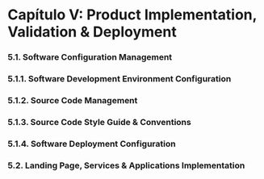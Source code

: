 <h1 id="capitulo-5">Capítulo V: Product Implementation, Validation & Deployment</h1>
<h3 id="software-configuration-management">5.1. Software Configuration Management</h3>
<h3 id="software-development-environment-configuration">5.1.1. Software Development Environment Configuration</h3>
<h3 id="source-code-management">5.1.2. Source Code Management</h3>
<h3 id="source-code-style-guide-&-conventions">5.1.3. Source Code Style Guide & Conventions</h3>
<h3 id="software-deployment-configuration">5.1.4. Software Deployment Configuration</h3>
<h3 id="landing-page-services-&-applications-implementation">5.2. Landing Page, Services & Applications Implementation</h3>
